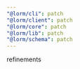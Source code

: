 ```yaml
---
"@lorm/cli": patch
"@lorm/client": patch
"@lorm/core": patch
"@lorm/lib": patch
"@lorm/schema": patch
---
```


refinements
